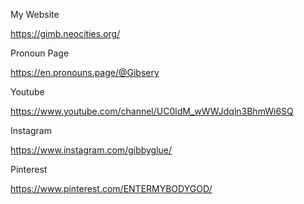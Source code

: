 My Website

https://gimb.neocities.org/

Pronoun Page

https://en.pronouns.page/@Gibsery

Youtube

https://www.youtube.com/channel/UC0ldM_wWWJdqln3BhmWi6SQ

Instagram

https://www.instagram.com/gibbyglue/

Pinterest

https://www.pinterest.com/ENTERMYBODYGOD/
